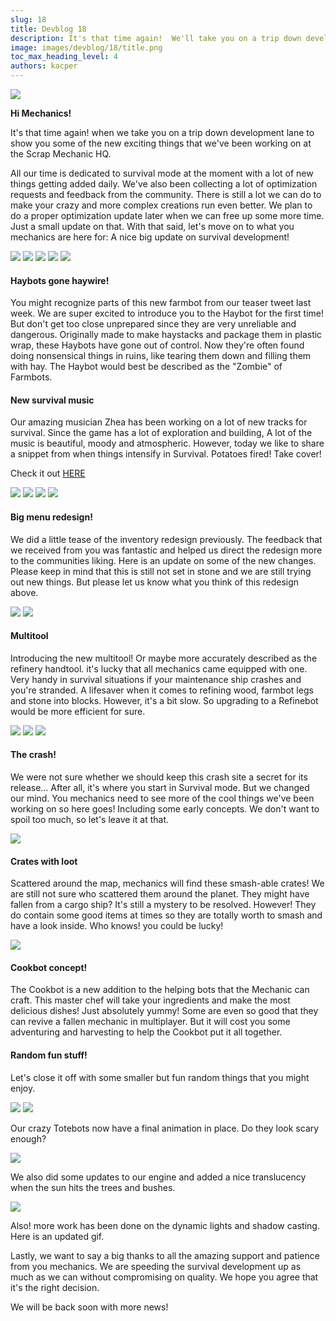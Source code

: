```yaml
---
slug: 18
title: Devblog 18
description: It's that time again!  We'll take you on a trip down development lane to show you some of the new exciting things that we've been working on at the Scrap Mechanic HQ!
image: images/devblog/18/title.png
toc_max_heading_level: 4
authors: kacper
---
```


![](/images/devblog/18/title.png)

**Hi Mechanics!**

It's that time again! when we take you on a trip down development lane to show you some of the new exciting things that we've been working on at the Scrap Mechanic HQ.
<!--truncate-->
All our time is dedicated to survival mode at the moment with a lot of new things getting added daily. We've also been collecting a lot of optimization requests and feedback from the community. There is still a lot we can do to make your crazy and more complex creations run even better. We plan to do a proper optimization update later when we can free up some more time. Just a small update on that. With that said, let's move on to what you mechanics are here for: A nice big update on survival development!

![](https://i.imgur.com/NC5qnTz.png)
![](https://i.imgur.com/i1EPEqb.png)
![](https://i.imgur.com/Kru4c81.png)
![](https://i.imgur.com/d1H2maK.png)
![](https://i.imgur.com/QHdjyzc.png)

#### Haybots gone haywire!

You might recognize parts of this new farmbot from our teaser tweet last week. We are super excited to introduce you to the Haybot for the first time! But don't get too close unprepared since they are very unreliable and dangerous. Originally made to make haystacks and package them in plastic wrap, these Haybots have gone out of control. Now they're often found doing nonsensical things in ruins, like tearing them down and filling them with hay. The Haybot would best be described as the "Zombie" of Farmbots. 

#### New survival music

Our amazing musician Zhea has been working on a lot of new tracks for survival. Since the game has a lot of exploration and building, A lot of the music is beautiful, moody and atmospheric. However, today we like to share a snippet from when things intensify in Survival. Potatoes fired! Take cover!

Check it out [HERE](https://soundcloud.com/axolotgames/spud-fight-teaser)

![](https://i.imgur.com/ILH3Slt.png)
![](https://i.imgur.com/QmECiEP.png)
![](https://i.imgur.com/biyonHV.png)
![](https://i.imgur.com/ClacFEx.png)

#### Big menu redesign!

We did a little tease of the inventory redesign previously. 
The feedback that we received from you was fantastic and helped us direct the redesign more to the communities liking. Here is an update on some of the new changes. Please keep in mind that this is still not set in stone and we are still trying out new things. But please let us know what you think of this redesign above. 

![](https://i.imgur.com/42V3bNB.png)
![](https://i.imgur.com/u8WlY77.gif)

#### Multitool

Introducing the new multitool! Or maybe more accurately described as the refinery handtool. it's lucky that all mechanics came equipped with one. Very handy in survival situations if your maintenance ship crashes and you're stranded. A lifesaver when it comes to refining wood, farmbot legs and stone into blocks. However, it's a bit slow. So upgrading to a Refinebot would be more efficient for sure.

![](https://i.imgur.com/ZUHX1FO.png)
![](https://i.imgur.com/wJ3wMmH.png)
![](https://i.imgur.com/iJ48kvL.png)

#### The crash!

We were not sure whether we should keep this crash site a secret for its release...
After all, it's where you start in Survival mode. But we changed our mind. You mechanics need to see more of the cool things we've been working on so here goes! Including some early concepts. We don't want to spoil too much, so let's leave it at that. 

![](https://i.imgur.com/3FKatQV.png)

#### Crates with loot

Scattered around the map, mechanics will find these smash-able crates!
We are still not sure who scattered them around the planet. They might have fallen from a cargo ship? It's still a mystery to be resolved. However! They do contain some good items at times so they are totally worth to smash and have a look inside. Who knows! you could be lucky!

![](https://i.imgur.com/tH7e7qR.png)

#### Cookbot concept!

The Cookbot is a new addition to the helping bots that the Mechanic can craft. This master chef will take your ingredients and make the most delicious dishes! Just absolutely yummy! Some are even so good that they can revive a fallen mechanic in multiplayer. But it will cost you some adventuring and harvesting to help the Cookbot put it all together. 

#### Random fun stuff!

Let's close it off with some smaller but fun random things that you might enjoy.

![](https://i.imgur.com/OIqlLBX.gif)
![](https://i.imgur.com/M7p9uhH.gif)

Our crazy Totebots now have a final animation in place. Do they look scary enough? 

![](https://i.imgur.com/JOr7F1W.png)

We also did some updates to our engine and added a nice translucency when the sun hits the trees and bushes. 

![](https://i.imgur.com/kneVg4B.gif)

Also! more work has been done on the dynamic lights and shadow casting. Here is an updated gif.

Lastly, we want to say a big thanks to all the amazing support and patience from you mechanics. 
We are speeding the survival development up as much as we can without compromising on quality. We hope you agree that it's the right decision. 

We will be back soon with more news!


